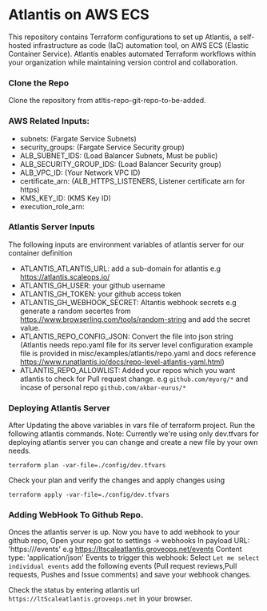 # Atlantis on AWS ECS

This repository contains Terraform configurations to set up Atlantis, a self-hosted infrastructure as code (IaC) automation tool, on AWS ECS (Elastic Container Service). Atlantis enables automated Terraform workflows within your organization while maintaining version control and collaboration.

### Clone the Repo
Clone the repository from atltis-repo-git-repo-to-be-added.

### AWS Related Inputs:
* subnets: <Lits>  (Fargate Service Subnets)
* security_groups: <List> (Fargate Service Security group)
* ALB_SUBNET_IDS: <List> (Load Balancer Subnets, Must be public)
* ALB_SECURITY_GROUP_IDS: <List> (Load Balancer Security group)
* ALB_VPC_ID: <String> (Your Network VPC ID)
* certificate_arn: <String> (ALB_HTTPS_LISTENERS, Listener certificate arn for https)
* KMS_KEY_ID: <String> (KMS Key ID)
* execution_role_arn: <String>
 
### Atlantis Server Inputs
The following inputs are environment variables of atlantis server for our container definition
* ATLANTIS_ATLANTIS_URL: add a sub-domain for atlantis e.g https://atlantis.scaleops.io/
* ATLANTIS_GH_USER: your github username
* ATLANTIS_GH_TOKEN: your github access token
* ATLANTIS_GH_WEBHOOK_SECRET: Altantis webhook secrets e.g generate a random secertes from https://www.browserling.com/tools/random-string and add the secret value.
* ATLANTIS_REPO_CONFIG_JSON: Convert the file into json string (Atlantis needs repo.yaml file for its server level configuration example file is provided in misc/examples/atlantis/repo.yaml and docs reference https://www.runatlantis.io/docs/repo-level-atlantis-yaml.html)
* ATLANTIS_REPO_ALLOWLIST: Added your repos which you want atlantis to check for Pull request change. e.g `github.com/myorg/*` and incase of personal repo `github.com/akbar-eurus/*`

### Deploying Atlantis Server
After Updating the above variables in vars file of terraform project. Run the following atlantis commands.
Note: Currently we're using only dev.tfvars for deploying atlantis server you can change and create a new file by your own needs.
```
terraform plan -var-file=./config/dev.tfvars
```

Check your plan and verify the changes and apply changes using 
```
terraform apply -var-file=./config/dev.tfvars
```

### Adding WebHook To Github Repo.

Onces the atlantis server is up. Now you have to add webhook to your github repo, Open your repo got to settings -> webhooks
In payload URL: 'https://<atlantis-server-url>/events' e.g https://ltscaleatlantis.groveops.net/events
Content type: 'application/json'
Events to trigger this webhook: Select `Let me select individual events` add the following events (Pull request reviews,Pull requests, Pushes and Issue comments) and save your webhook changes.

Check the status by entering atlantis url `https://ltScaleatlantis.groveops.net` in your browser.
